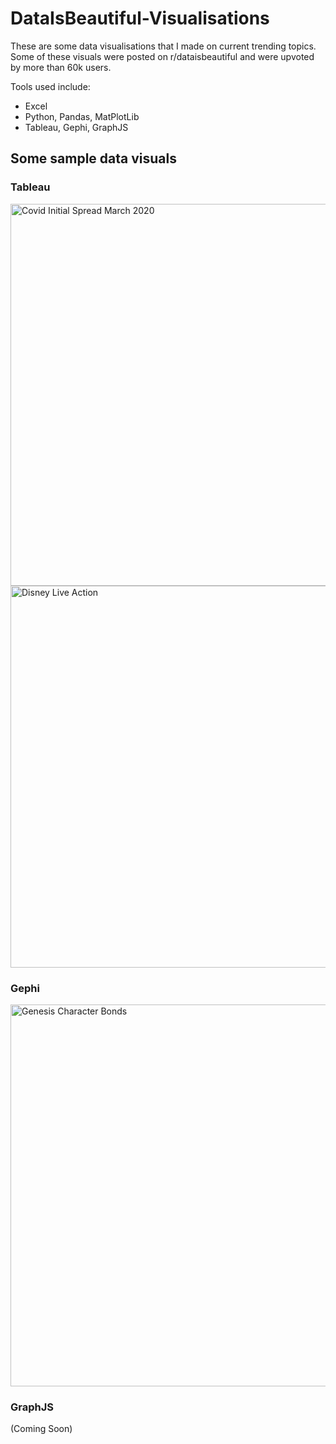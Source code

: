 # DataIsBeautiful-Visualisations

These are some data visualisations that I made on current trending topics. 
Some of these visuals were posted on r/dataisbeautiful and were upvoted by more than 60k users.

Tools used include:

- Excel
- Python, Pandas, MatPlotLib
- Tableau, Gephi, GraphJS

## Some sample data visuals

### Tableau 

<img width="611" alt="Covid Initial Spread March 2020" src="https://user-images.githubusercontent.com/39799639/229413552-91ee1f32-6e49-4234-80c4-74bd9d72c989.jpg">
<img width="611" alt="Disney Live Action" src="https://github.com/EssWhyy/DataIsBeautiful-Visualisations/assets/39799639/b55028e8-ffcf-42f9-a976-55060d678b6a">

### Gephi
<img width="611" alt="Genesis Character Bonds" src="https://github.com/EssWhyy/DataIsBeautiful-Visualisations/assets/39799639/b6d11777-c683-496c-8c7c-974fb9c22b50">

### GraphJS 
(Coming Soon)
